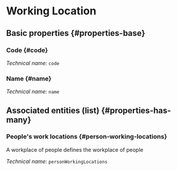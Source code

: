 #  Working Location
<!--- THIS FILE IS GENERATED PLEASE DO NOT EDIT IT DIRECTLY --->



## Basic properties {#properties-base}

### Code {#code}



*Technical name:* ```code```

### Name {#name}



*Technical name:* ```name```




## Associated entities (list) {#properties-has-many}

### People's work locations {#person-working-locations}

A workplace of people defines the workplace of people

*Technical name:* ```personWorkingLocations```





